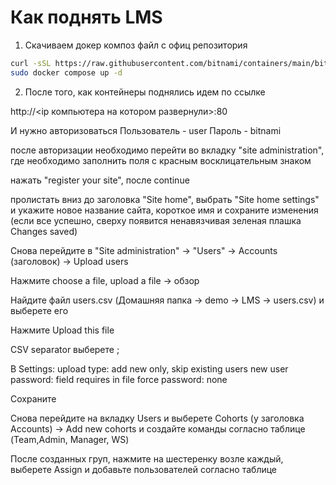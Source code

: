# Как поднять LMS

1. Скачиваем докер композ файл с офиц репозитория 
```bash
curl -sSL https://raw.githubusercontent.com/bitnami/containers/main/bitnami/moodle/docker-compose.yml > docker-compose.yml
sudo docker compose up -d
```

2. После того, как контейнеры поднялись идем по ссылке

http://<ip компьютера на котором развернули>:80

И нужно авторизоваться
Пользователь - user
Пароль - bitnami 

после авторизации необходимо перейти во вкладку "site administration", где необходимо заполнить поля с красным восклицательным знаком

нажать "register your site", после continue 

пролистать вниз до заголовка "Site home", выбрать  "Site home settings" и укажите новое название сайта, короткое имя и сохраните изменения (если все успешно, сверху появится ненавязчивая зеленая плашка Changes saved)

Снова перейдите в "Site administration" -> "Users" -> Accounts (заголовок) -> Upload users

Нажмите choose a file, upload a file -> обзор

Найдите файл users.csv (Домашняя папка -> demo -> LMS -> users.csv) и выберете его

Нажмите Upload this file

CSV separator выберете ;

В Settings:
upload type: add new only, skip existing users
new user password: field requires in file
force password: none

Сохраните 

Снова перейдите на вкладку Users и выберете Cohorts (у заголовка Accounts) -> Add new cohorts и создайте команды согласно таблице (Team,Admin, Manager, WS)

После созданных груп, нажмите на шестеренку возле каждый, выберете Assign и добавьте пользователей согласно таблице

